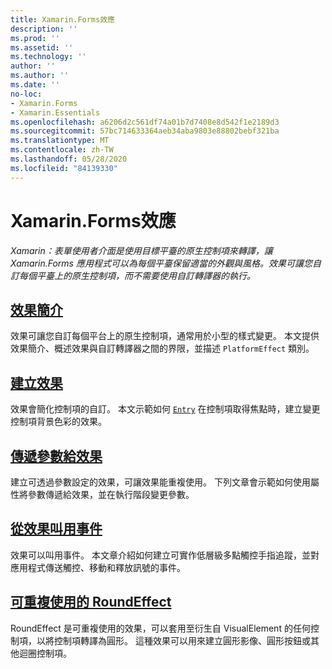 ```yaml
---
title: Xamarin.Forms效應
description: ''
ms.prod: ''
ms.assetid: ''
ms.technology: ''
author: ''
ms.author: ''
ms.date: ''
no-loc:
- Xamarin.Forms
- Xamarin.Essentials
ms.openlocfilehash: a6206d2c561df74a01b7d7408e8d542f1e2189d3
ms.sourcegitcommit: 57bc714633364aeb34aba9803e88802bebf321ba
ms.translationtype: MT
ms.contentlocale: zh-TW
ms.lasthandoff: 05/28/2020
ms.locfileid: "84139330"
---
```

# <a name="xamarinforms-effects"></a>Xamarin.Forms效應

_Xamarin：表單使用者介面是使用目標平臺的原生控制項來轉譯，讓 Xamarin.Forms 應用程式可以為每個平臺保留適當的外觀與風格。效果可讓您自訂每個平臺上的原生控制項，而不需要使用自訂轉譯器的執行。_

## <a name="introduction-to-effects"></a>[效果簡介](introduction.md)

效果可讓您自訂每個平台上的原生控制項，通常用於小型的樣式變更。 本文提供效果簡介、概述效果與自訂轉譯器之間的界限，並描述 `PlatformEffect` 類別。

## <a name="creating-an-effect"></a>[建立效果](creating.md)

效果會簡化控制項的自訂。 本文示範如何 [`Entry`](xref:Xamarin.Forms.Entry) 在控制項取得焦點時，建立變更控制項背景色彩的效果。

## <a name="passing-parameters-to-an-effect"></a>[傳遞參數給效果](passing-parameters/index.md)

建立可透過參數設定的效果，可讓效果能重複使用。 下列文章會示範如何使用屬性將參數傳遞給效果，並在執行階段變更參數。

## <a name="invoking-events-from-an-effect"></a>[從效果叫用事件](touch-tracking.md)

效果可以叫用事件。 本文章介紹如何建立可實作低層級多點觸控手指追蹤，並對應用程式傳送觸控、移動和釋放訊號的事件。

## <a name="reusable-roundeffect"></a>[可重複使用的 RoundEffect](reusable-roundeffect.md)

RoundEffect 是可重複使用的效果，可以套用至衍生自 VisualElement 的任何控制項，以將控制項轉譯為圓形。 這種效果可以用來建立圓形影像、圓形按鈕或其他迴圈控制項。
